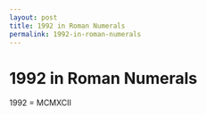```yaml
---
layout: post
title: 1992 in Roman Numerals
permalink: 1992-in-roman-numerals
---
```


# 1992 in Roman Numerals

1992 = MCMXCII
